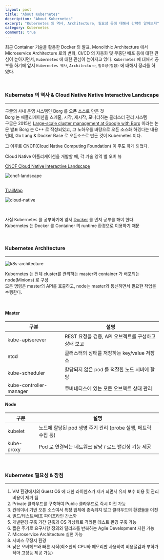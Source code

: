 ```yaml
---
layout: post
title: "About Kubernetes"
description: "About Kubernetes"
excerpt: "Kubernetes 의 역사, Architecture, 필요성 등에 대해서 간략히 알아보자"
category: Kubernetes
comments: true
---
```


최근 Container 기술을 활용한 Docker 의 발표, Monolithic Architecture 에서 Microservice Architecture 로의 변화, CI/CD 의 자동화 및 무중단 배포 등에 대한
관심이 높아지면서, `Kubernetes` 에 대한 관심이 높아지고 있다.
`Kubernetes` 에 대해서 공부를 하기에 앞서 `Kubernetes 역사`, `Architecture`, `필요성(장점)` 에 대해서 정리를 하였다.

<br>

### Kubernetes 의 역사 & Cloud Native Native Interactive Landscape
---
구글의 사내 운영 시스템인 Borg 를 오픈 소스로 만든 것 <br>
Borg 는 애플리케이션을 스케줄, 시작, 재시작, 모니터하는 클러스터 관리 시스템 <br>
구글은 2015년 [Large-scale cluster management at Google with Borg](https://static.googleusercontent.com/media/research.google.com/ko//pubs/archive/43438.pdf) 이라는 논문 발표
Borg 는 C++ 로 작성되었고, 그 노하우를 바탕으로 오픈 소스화 하겠다는 내용인데, Go Lang & Docker Base 로 오픈소스로 만든 것이 Kubernetes 이다. <br>

그 이후로 CNCF(Cloud Native Computing Foundation) 이 주도 하게 되었다. <br>

Cloud Native 어플리케이션을 개발할 때, 각 기술 영역 별 오버 뷰

[CNCF Cloud Native Interactive Landscape](https://landscape.cncf.io/?fullscreen=yes) 

![cncf-landscape]({{site.baseurl}}/img/post/study/k8s/about-k8s/cncf.png) <br><br>

[TrailMap](https://github.com/cncf/landscape/blob/master/README.md#trail-map)

![cloud-native]({{site.baseurl}}/img/post/study/k8s/about-k8s/cloud-native.png) <br>


<br>

사실 Kubernetes 를 공부하기에 앞서 [Docker](https://eottabom.github.io/post/about-docker) 를 먼저 공부를 해야 한다. <br>
Kubernetes 는 Docker 를 Container 의 runtime 환경으로 이용하기 때문 <br>


<br>

### Kubernetes Architecture
---

![k8s-architecture]({{site.baseurl}}/img/post/study/k8s/about-k8s/k8s-architecture.png) <br>

Kubernetes 는 전체 cluster를 관리하는 master와 container 가 배포되는 node(Minions) 로 구성 <br>
모든 명령은 master의 API를 호출하고, node는 master와 통신하면서 필요한 작업을 수행한다.

<br>

#### Master

| 구분 | 설명 |
|--|--|
| kube-apiserever | REST 요청을 검증, API 오브젝트를 구성하고 상태 보고 |
| etcd | 클러스터의 상태를 저장하는 key/value 저장소 |
| kube-scheduler | 할당되지 않은 pod 를 적잘한 노드 서버에 할당 |
| kube-controller-manager | 쿠버네티스에 있는 모든 오브젝트 상태 관리 |

#### Node

| 구분 | 설명 |
|--|--|
| kubelet | 노드에 할당된 pod 생명 주기 관리 (probe 실행, 메트릭 수집 등) |
| kube-proxy | Pod 로 연결되는 네트워크 담당 / 로드 밸런싱 기능 제공 |

<br>

### Kubernetes 필요성 & 장점 
---

1. VM 환경에서의 Guest OS 에 대한 라이센스가 제거 되면서 유지 보수 비용 및 관리 비용이 제거 됨
2. Private 클라우드를 구축하여 Public 클라우드로 즉시 이전 가능
3. 컨테이너 기반 오픈 소스여서 특정 업체에 종속되지 않고 클라우드의 환경들을 이전 
4. 빌드/테스트/배포 파이프라인 간소화 
5. 개발환경 구축 기간 단축과 OS 가상화로 격리된 테스트 환경 구축 가능
6. 짧은 주기로 요구사항 정의와 릴리즈를 반복하는 Aglie Development 지원 가능
7. Microservice Architecture 실현 가능
8. 서비스 무정지 환경
9. 낮은 오버헤드와 빠른 시작(최소한의 CPU와 메모리만 사용하여 비용절감과 부하가 작아 고성능 제공 가능)

<br><br> 

